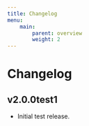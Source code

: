 ```yaml
---
title: Changelog
menu:
    main:
        parent: overview
        weight: 2
---
```


# Changelog

## v2.0.0test1

* Initial test release.

